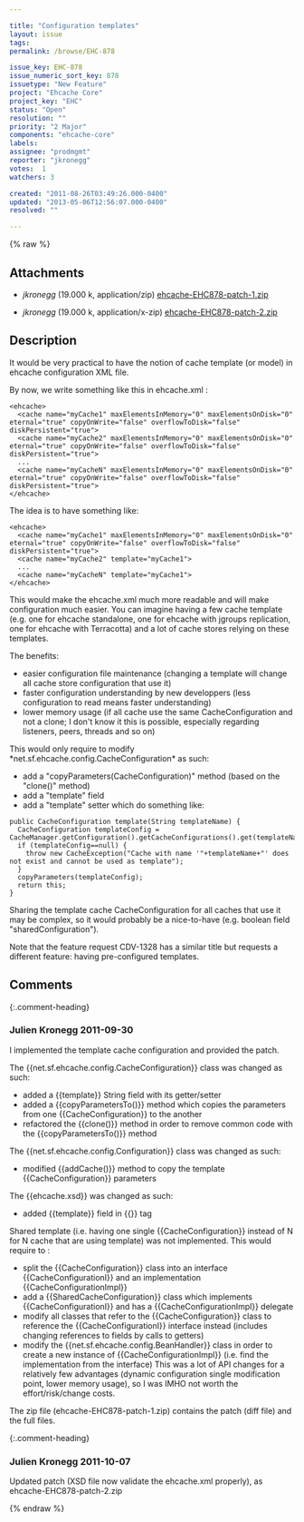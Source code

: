 ```yaml
---

title: "Configuration templates"
layout: issue
tags: 
permalink: /browse/EHC-878

issue_key: EHC-878
issue_numeric_sort_key: 878
issuetype: "New Feature"
project: "Ehcache Core"
project_key: "EHC"
status: "Open"
resolution: ""
priority: "2 Major"
components: "ehcache-core"
labels: 
assignee: "prodmgmt"
reporter: "jkronegg"
votes:  1
watchers: 3

created: "2011-08-26T03:49:26.000-0400"
updated: "2013-05-06T12:56:07.000-0400"
resolved: ""

---
```




{% raw %}


## Attachments

* <em>jkronegg</em> (19.000 k, application/zip) [ehcache-EHC878-patch-1.zip](/attachments/EHC/EHC-878/ehcache-EHC878-patch-1.zip)

* <em>jkronegg</em> (19.000 k, application/x-zip) [ehcache-EHC878-patch-2.zip](/attachments/EHC/EHC-878/ehcache-EHC878-patch-2.zip)




## Description

<div markdown="1" class="description">

It would be very practical to have the notion of cache template (or model) in ehcache configuration XML file.

By now, we write something like this in ehcache.xml :

```
<ehcache>
  <cache name="myCache1" maxElementsInMemory="0" maxElementsOnDisk="0" eternal="true" copyOnWrite="false" overflowToDisk="false" diskPersistent="true">
  <cache name="myCache2" maxElementsInMemory="0" maxElementsOnDisk="0" eternal="true" copyOnWrite="false" overflowToDisk="false" diskPersistent="true">
  ...
  <cache name="myCacheN" maxElementsInMemory="0" maxElementsOnDisk="0" eternal="true" copyOnWrite="false" overflowToDisk="false" diskPersistent="true">
</ehcache>
```


The idea is to have something like:

```
<ehcache>
  <cache name="myCache1" maxElementsInMemory="0" maxElementsOnDisk="0" eternal="true" copyOnWrite="false" overflowToDisk="false" diskPersistent="true">
  <cache name="myCache2" template="myCache1">
  ...
  <cache name="myCacheN" template="myCache1">
</ehcache>
```

This would make the ehcache.xml much more readable and will make configuration much easier. You can imagine having a few cache template (e.g. one for ehcache standalone, one for ehcache with jgroups replication, one for ehcache with Terracotta) and a lot of cache stores relying on these templates.  

The benefits:
- easier configuration file maintenance (changing a template will change all cache store configuration that use it)
- faster configuration understanding by new developpers (less configuration to read means faster understanding)
- lower memory usage (if all cache use the same CacheConfiguration and not a clone; I don't know it this is possible, especially regarding listeners, peers, threads and so on)

This would only require to modify \*net.sf.ehcache.config.CacheConfiguration\* as such:
- add a "copyParameters(CacheConfiguration)" method (based on the "clone()" method)
- add a "template" field
- add a "template" setter which do something like:

```
public CacheConfiguration template(String templateName) {
  CacheConfiguration templateConfig = CacheManager.getConfiguration().getCacheConfigurations().get(templateName);
  if (templateConfig==null) {
    throw new CacheException("Cache with name '"+templateName+"' does not exist and cannot be used as template");
  }
  copyParameters(templateConfig);
  return this;
}
```


Sharing the template cache CacheConfiguration for all caches that use it may be complex, so it would probably be a nice-to-have (e.g. boolean field "sharedConfiguration").

Note that the feature request CDV-1328 has a similar title but requests a different feature: having pre-configured templates.

</div>

## Comments


{:.comment-heading}
### **Julien Kronegg** <span class="date">2011-09-30</span>

<div markdown="1" class="comment">

I implemented the template cache configuration and provided the patch.

The \{\{net.sf.ehcache.config.CacheConfiguration\}\} class was changed as such:
- added a \{\{template\}\} String field with its getter/setter
- added a \{\{copyParametersTo()\}\} method which copies the parameters from one \{\{CacheConfiguration\}\} to the another
- refactored the \{\{clone()\}\} method in order to remove common code with the \{\{copyParametersTo()\}\} method

The \{\{net.sf.ehcache.config.Configuration\}\} class was changed as such:
- modified \{\{addCache()\}\} method to copy the template \{\{CacheConfiguration\}\} parameters

The \{\{ehcache.xsd\}\} was changed as such:
- added \{\{template\}\} field in \{\{<cache>\}\} tag

Shared template (i.e. having one single \{\{CacheConfiguration\}\} instead of N for N cache that are using template) was not implemented. This would require to :
- split the \{\{CacheConfiguration\}\} class into an interface \{\{CacheConfigurationI\}\} and an implementation \{\{CacheConfigurationImpl\}\}
- add a \{\{SharedCacheConfiguration\}\} class which implements \{\{CacheConfigurationI\}\} and has a \{\{CacheConfigurationImpl\}\} delegate
- modify all classes that refer to the \{\{CacheConfiguration\}\} class to reference the \{\{CacheConfigurationI\}\} interface instead (includes changing references to fields by calls to getters)
- modify the \{\{net.sf.ehcache.config.BeanHandler\}\} class in order to create a new instance of \{\{CacheConfigurationImpl\}\} (i.e. find the implementation from the interface)
This was a lot of API changes for a relatively few advantages (dynamic configuration single modification point, lower memory usage), so I was IMHO not worth the effort/risk/change costs.

The zip file (ehcache-EHC878-patch-1.zip) contains the patch (diff file) and the full files.

</div>


{:.comment-heading}
### **Julien Kronegg** <span class="date">2011-10-07</span>

<div markdown="1" class="comment">

Updated patch (XSD file now validate the ehcache.xml properly), as ehcache-EHC878-patch-2.zip

</div>



{% endraw %}
